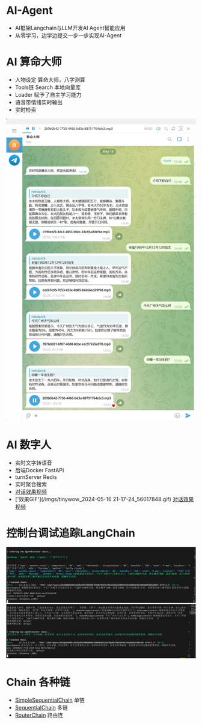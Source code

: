# AI-Agent
- AI框架Langchain与LLM开发AI Agent智能应用
- 从零学习，边学边提交一步一步实现AI-Agent

# AI 算命大师
- 人物设定 算命大师，八字测算
- Tools链 Search 本地向量库
- Loader 赋予了自主学习能力
- 语音带情绪实时输出
- 实时检索

![对话效果](/imgs/chat.png)

# AI 数字人
- 实时文字转语音
- 后端Docker FastAPI
- turnServer Redis
- 实时聚合搜索
- [对话效果视频](https://player.bilibili.com/player.html?isOutside=true&aid=1904722879&bvid=BV1FS411F75Z&cid=1547826606&p=1)
- ['效果GIF'](/imgs/tinywow_2024-05-16 21-17-24_56017848.gif)
<a href="[$2](https://player.bilibili.com/player.html?isOutside=true&aid=1904722879&bvid=BV1FS411F75Z&cid=1547826606&p=1)" target="_blank">对话效果视频</a>

# 控制台调试追踪LangChain
![调试](/imgs/langchain_track.png)
![调试2](/imgs/langchain_track1.png)

# Chain 各种链
- [SimpleSequentialChain](Chapter5/03Chain.ipynb) 单链
- [SequentialChain](Chapter5/03Chain.ipynb) 多链
- [RouterChain](Chapter5/05RouterChain.ipynb) 路由连
